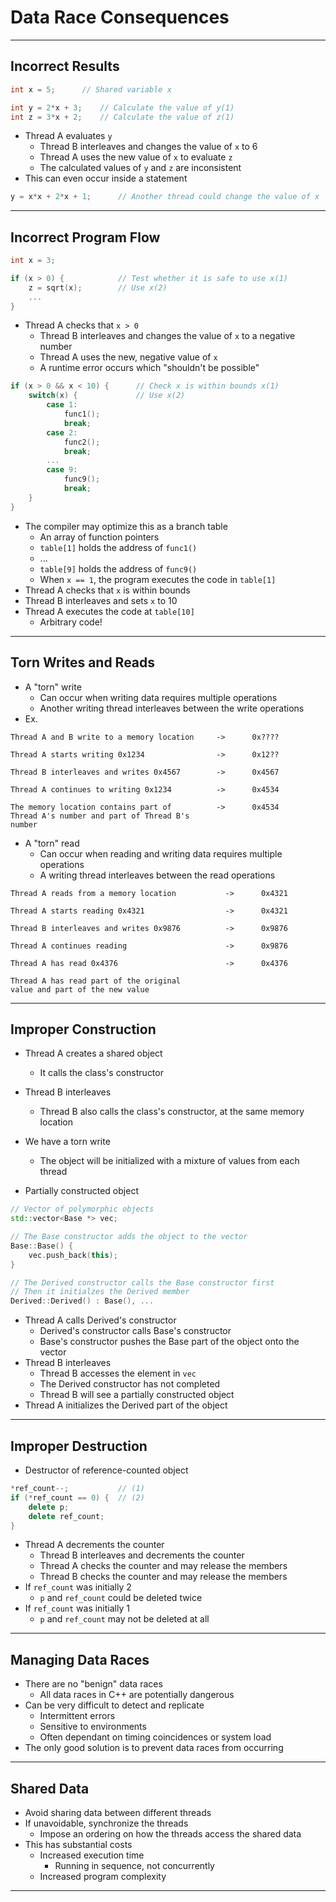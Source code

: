 # Data Race Consequences

---

## Incorrect Results

```c++
int x = 5;      // Shared variable x

int y = 2*x + 3;    // Calculate the value of y(1)
int z = 3*x + 2;    // Calculate the value of z(1)
```
- Thread A evaluates `y`
  - Thread B interleaves and changes the value of `x` to 6
  - Thread A uses the new value of `x` to evaluate `z`
  - The calculated values of `y` and `z` are inconsistent
- This can even occur inside a statement
```c++
y = x*x + 2*x + 1;      // Another thread could change the value of x
```

---

## Incorrect Program Flow

```c++
int x = 3;

if (x > 0) {            // Test whether it is safe to use x(1)
    z = sqrt(x);        // Use x(2)
    ...
}
```
- Thread A checks that `x > 0`
  - Thread B interleaves and changes the value of `x` to a negative number
  - Thread A uses the new, negative value of `x`
  - A runtime error occurs which "shouldn't be possible"

```c++
if (x > 0 && x < 10) {      // Check x is within bounds x(1)
    switch(x) {             // Use x(2)
        case 1:
            func1();
            break;
        case 2:
            func2();
            break;
        ...
        case 9:
            func9();
            break;
    }
}
```
- The compiler may optimize this as a branch table
  - An array of function pointers
  - `table[1]` holds the address of `func1()`
  - ...
  - `table[9]` holds the address of `func9()`
  - When `x == 1`, the program executes the code in `table[1]`
- Thread A checks that `x` is within bounds
- Thread B interleaves and sets `x` to 10
- Thread A executes the code at `table[10]`
  - Arbitrary code!

---

## Torn Writes and Reads

- A "torn" write
  - Can occur when writing data requires multiple operations
  - Another writing thread interleaves between the write operations
- Ex.
```text
Thread A and B write to a memory location     ->      0x????

Thread A starts writing 0x1234                ->      0x12??

Thread B interleaves and writes 0x4567        ->      0x4567

Thread A continues to writing 0x1234          ->      0x4534

The memory location contains part of          ->      0x4534
Thread A's number and part of Thread B's
number
```
- A "torn" read
  - Can occur when reading and writing data requires multiple operations
  - A writing thread interleaves between the read operations
```text
Thread A reads from a memory location           ->      0x4321

Thread A starts reading 0x4321                  ->      0x4321

Thread B interleaves and writes 0x9876          ->      0x9876

Thread A continues reading                      ->      0x9876

Thread A has read 0x4376                        ->      0x4376

Thread A has read part of the original
value and part of the new value
```

---

## Improper Construction

- Thread A creates a shared object
  - It calls the class's constructor
- Thread B interleaves
  - Thread B also calls the class's constructor, at the same memory location
- We have a torn write
  - The object will be initialized with a mixture of values from each thread

- Partially constructed object
```c++
// Vector of polymorphic objects
std::vector<Base *> vec;

// The Base constructor adds the object to the vector
Base::Base() {
    vec.push_back(this);
}

// The Derived constructor calls the Base constructor first
// Then it initialzes the Derived member
Derived::Derived() : Base(), ...
```
- Thread A calls Derived's constructor
  - Derived's constructor calls Base's constructor
  - Base's constructor pushes the Base part of the object onto the vector
- Thread B interleaves
  - Thread B accesses the element in `vec`
  - The Derived constructor has not completed
  - Thread B will see a partially constructed object
- Thread A initializes the Derived part of the object

---

## Improper Destruction

- Destructor of reference-counted object
```c++
*ref_count--;           // (1)
if (*ref_count == 0) {  // (2)
    delete p;
    delete ref_count;
}
```
- Thread A decrements the counter
  - Thread B interleaves and decrements the counter
  - Thread A checks the counter and may release the members
  - Thread B checks the counter and may release the members
- If `ref_count` was initially 2
  - `p` and `ref_count` could be deleted twice
- If `ref_count` was initially 1
  - `p` and `ref_count` may not be deleted at all

---

## Managing Data Races

- There are no "benign" data races
  - All data races in C++ are potentially dangerous
- Can be very difficult to detect and replicate
  - Intermittent errors
  - Sensitive to environments
  - Often dependant on timing coincidences or system load
- The only good solution is to prevent data races from occurring

---

## Shared Data

- Avoid sharing data between different threads
- If unavoidable, synchronize the threads
  - Impose an ordering on how the threads access the shared data
- This has substantial costs
  - Increased execution time
    - Running in sequence, not concurrently
  - Increased program complexity

---
